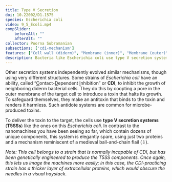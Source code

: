 ```yaml
---
title: Type V Secretion
doi: 10.22002/D1.1575
species: Escherichia coli
video: 9_5_Ecoli.mp4
compSlider:
    beforeAlt: ""
    afterAlt: ""
collector: Poorna Subramanian
subsections: ['cdi-mechanism']
features: ["Cell wall (diderm)", "Membrane (inner)", "Membrane (outer)", "Ribosomes", "Storage granules", "Type V secretion systems", "Vesicles (cytoplasmic)"]
description: Bacteria like Escherichia coli use type V secretion systems to inhibit neighboring cell's growth through contact-dependent inhibition
---
```


Other secretion systems independently evolved similar mechanisms, though using very different structures. Some strains of *Escherichia coli* have an ability, called “<u>C</u>ontact-<u>D</u>ependent <u>I</u>nhibition” or **CDI**, to inhibit the growth of neighboring diderm bacterial cells. They do this by coopting a pore in the outer membrane of the target cell to introduce a toxin that halts its growth. To safeguard themselves, they make an antitoxin that binds to the toxin and renders it harmless. Such antidote systems are common for microbe-produced toxins.

To deliver the toxin to the target, the cells use **type V secretion systems** (**T5SSs**) like the ones on this *Escherichia coli*. In contrast to the nanomachines you have been seeing so far, which contain dozens of unique components, this system is elegantly spare, using just two proteins and a mechanism reminiscent of a medieval ball-and-chain flail (⇩).

*Note: This cell belongs to a strain that is normally incapable of CDI, but has been genetically engineered to produce the T5SS components. Once again, this lets us image the machines more easily; in this case, the CDI-practicing strain has a thicker layer of extracellular proteins, which would obscure the needles in a visual haystack.*

